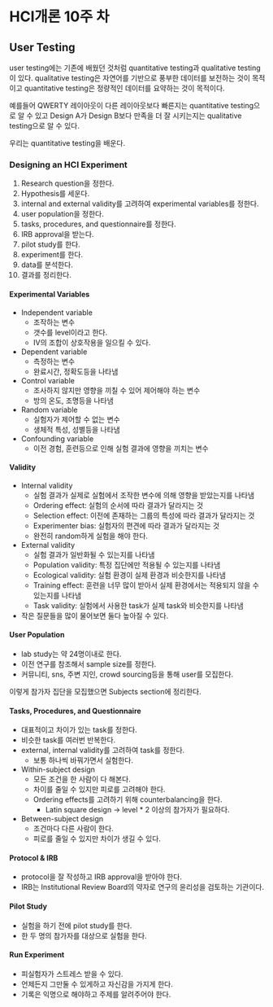 # HCI개론 10주 차

## User Testing

user testing에는 기존에 배웠던 것처럼 quantitative testing과 qualitative testing이 있다. qualitative testing은 자연어를 기반으로 풍부한 데이터를 보전하는 것이 목적이고 quantitative testing은 정량적인 데이터를 요약하는 것이 목적이다.

예를들어 QWERTY 레이아웃이 다른 레이아웃보다 빠른지는 quantitative testing으로 알 수 있고 Design A가 Design B보다 만족을 더 잘 시키는지는 qualitative testing으로 알 수 있다.

우리는 quantitative testing을 배운다.

### Designing an HCI Experiment

1. Research question을 정한다.
2. Hypothesis를 세운다.
3. internal and external validity를 고려하여 experimental variables를 정한다.
4. user population을 정한다.
5. tasks, procedures, and questionnaire를 정한다.
6. IRB approval을 받는다.
7. pilot study를 한다.
8. experiment를 한다.
9. data를 분석한다.
10. 결과를 정리한다.

#### Experimental Variables

- Independent variable
  - 조작하는 변수
  - 갯수를 level이라고 한다.
  - IV의 조합이 상호작용을 일으킬 수 있다.
- Dependent variable
  - 측정하는 변수
  - 완료시간, 정확도등을 나타냄
- Control variable
  - 조사하지 않지만 영향을 끼칠 수 있어 제어해야 하는 변수
  - 방의 온도, 조명등을 나타냄
- Random variable
  - 실험자가 제어할 수 없는 변수
  - 생체적 특성, 성별등을 나타냄
- Confounding variable
  - 이전 경험, 훈련등으로 인해 실험 결과에 영향을 끼치는 변수

#### Validity

- Internal validity
  - 실험 결과가 실제로 실험에서 조작한 변수에 의해 영향을 받았는지를 나타냄
  - Ordering effect: 실험의 순서에 따라 결과가 달라지는 것
  - Selection effect: 이전에 존재하는 그룹의 특성에 따라 결과가 달라지는 것
  - Experimenter bias: 실험자의 편견에 따라 결과가 달라지는 것
  - 완전히 random하게 실험을 해야 한다.
- External validity
  - 실험 결과가 일반화될 수 있는지를 나타냄
  - Population validity: 특정 집단에만 적용될 수 있는지를 나타냄
  - Ecological validity: 실험 환경이 실제 환경과 비슷한지를 나타냄
  - Training effect: 훈련을 너무 많이 받아서 실제 환경에서는 적용되지 않을 수 있는지를 나타냄
  - Task validity: 실험에서 사용한 task가 실제 task와 비슷한지를 나타냄
- 작은 질문들을 많이 물어보면 둘다 높아질 수 있다.

#### User Population

- lab study는 약 24명이내로 한다.
- 이전 연구를 참조해서 sample size를 정한다.
- 커뮤니티, sns, 주변 지인, crowd sourcing등을 통해 user를 모집한다.

이렇게 참가자 집단을 모집했으면 Subjects section에 정리한다.

#### Tasks, Procedures, and Questionnaire

- 대표적이고 차이가 있는 task를 정한다.
- 비슷한 task를 여러번 반복한다.
- external, internal validity를 고려하여 task를 정한다.
  - 보통 하나씩 바꿔가면서 실험한다.
- Within-subject design
  - 모든 조건을 한 사람이 다 해본다.
  - 차이를 줄일 수 있지만 피로를 고려해야 한다.
  - Ordering effects를 고려하기 위해 counterbalancing을 한다.
    - Latin square design -> level \* 2 이상의 참가자가 필요하다.
- Between-subject design
  - 조건마다 다른 사람이 한다.
  - 피로를 줄일 수 있지만 차이가 생길 수 있다.

#### Protocol & IRB

- protocol을 잘 작성하고 IRB approval을 받아야 한다.
- IRB는 Institutional Review Board의 약자로 연구의 윤리성을 검토하는 기관이다.

#### Pilot Study

- 실험을 하기 전에 pilot study를 한다.
- 한 두 명의 참가자를 대상으로 실험을 한다.

#### Run Experiment

- 피실험자가 스트레스 받을 수 있다.
- 언제든지 그만둘 수 있게하고 자신감을 가지게 한다.
- 기록은 익명으로 해야하고 주제를 알려주어야 한다.
